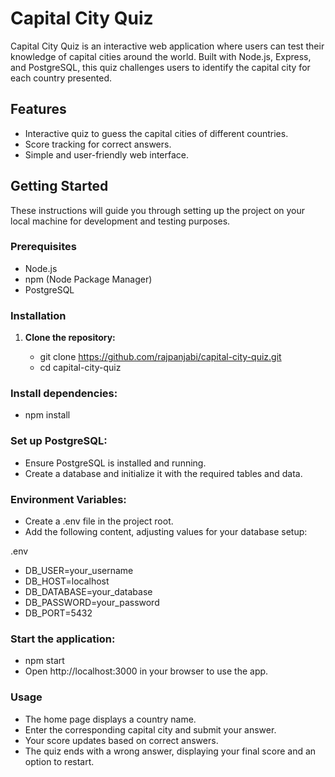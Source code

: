 

# Capital City Quiz

Capital City Quiz is an interactive web application where users can test their knowledge of capital cities around the world. Built with Node.js, Express, and PostgreSQL, this quiz challenges users to identify the capital city for each country presented.

## Features

- Interactive quiz to guess the capital cities of different countries.
- Score tracking for correct answers.
- Simple and user-friendly web interface.

## Getting Started

These instructions will guide you through setting up the project on your local machine for development and testing purposes.

### Prerequisites

- Node.js
- npm (Node Package Manager)
- PostgreSQL

### Installation

1. **Clone the repository:**
  
   - git clone https://github.com/rajpanjabi/capital-city-quiz.git
   - cd capital-city-quiz
### Install dependencies:

- npm install

### Set up PostgreSQL:

- Ensure PostgreSQL is installed and running.
- Create a database and initialize it with the required tables and data.

### Environment Variables:

- Create a .env file in the project root.
- Add the following content, adjusting values for your database setup:
  
.env

- DB_USER=your_username
- DB_HOST=localhost
- DB_DATABASE=your_database
- DB_PASSWORD=your_password
- DB_PORT=5432


### Start the application:

- npm start
- Open http://localhost:3000 in your browser to use the app.

### Usage

- The home page displays a country name.
- Enter the corresponding capital city and submit your answer.
- Your score updates based on correct answers.
- The quiz ends with a wrong answer, displaying your final score and an option to restart.
